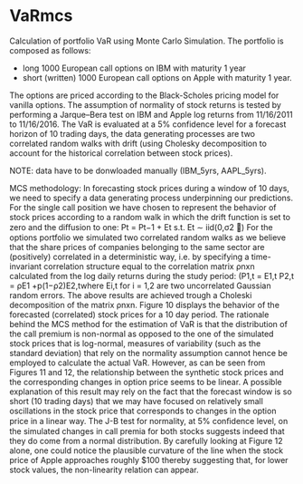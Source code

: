 
# VaRmcs
Calculation of  portfolio VaR using Monte Carlo Simulation. The portfolio is composed as follows:
- long 1000 European call options on IBM with maturity 1 year
- short (written) 1000 European call options on Apple with maturity 1 year.

The options are priced according to the Black-Scholes pricing model for vanilla options. The assumption of normality of stock returns is tested by performing a Jarque–Bera test on IBM and Apple log returns from 11/16/2011 to 11/16/2016. The VaR is evaluated at a 5% confidence level for a forecast horizon of 10 trading days, the data generating processes are two correlated random walks with drift (using Cholesky decomposition to account for the historical correlation between stock prices).

NOTE: data have to be donwloaded manually (IBM_5yrs, AAPL_5yrs).

MCS methodology:
In forecasting stock prices during a window of 10 days, we need to specify a data generating process underpinning our predictions. For the single call position we have chosen to represent the behavior of stock prices according to a random walk in which the drift function is set to zero and the diﬀusion to one: Pt = Pt−1 + Et s.t. Et ∼ iid(0,σ2 ) For the options portfolio we simulated two correlated random walks as we believe that the share prices of companies belonging to the same sector are (positively) correlated in a deterministic way, i.e. by specifying a time-invariant correlation structure equal to the correlation matrix ρnxn calculated from the log daily returns during the study period: (P1,t = E1,t P2,t = ρE1 +p(1−ρ2)E2,twhere Ei,t for i = 1,2 are two uncorrelated Gaussian random errors. The above results are achieved trough a Choleski decomposition of the matrix ρnxn. Figure 10 displays the behavior of the forecasted (correlated) stock prices for a 10 day period. The rationale behind the MCS method for the estimation of VaR is that the distribution of the call premium is non-normal as opposed to the one of the simulated stock prices that is log-normal, measures of variability (such as the standard deviation) that rely on the normality assumption cannot hence be employed to calculate the actual VaR. However, as can be seen from Figures 11 and 12, the relationship between the synthetic stock prices and the corresponding changes in option price seems to be linear. A possible explanation of this result may rely on the fact that the forecast window is so short (10 trading days) that we may have focused on relatively small oscillations in the stock price that corresponds to changes in the option price in a linear way. The J-B test for normality, at 5% conﬁdence level, on the simulated changes in call premia for both stocks suggests indeed that they do come from a normal distribution. By carefully looking at Figure 12 alone, one could notice the plausible curvature of the line when the stock price of Apple approaches roughly $100 thereby suggesting that, for lower stock values, the non-linearity relation can appear.
